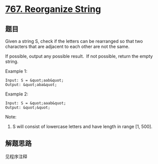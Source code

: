 # [767. Reorganize String](https://leetcode-cn.com/problems/reorganize-string/)

## 题目

Given a string S, check if the letters can be rearranged so that two characters that are adjacent to each other are not the same.

If possible, output any possible result.&nbsp; If not possible, return the empty string.

Example 1:

```text
Input: S = &quot;aab&quot;
Output: &quot;aba&quot;
```

Example 2:

```text
Input: S = &quot;aaab&quot;
Output: &quot;&quot;
```

Note:

1. S will consist of lowercase letters and have length in range [1, 500].

## 解题思路

见程序注释
